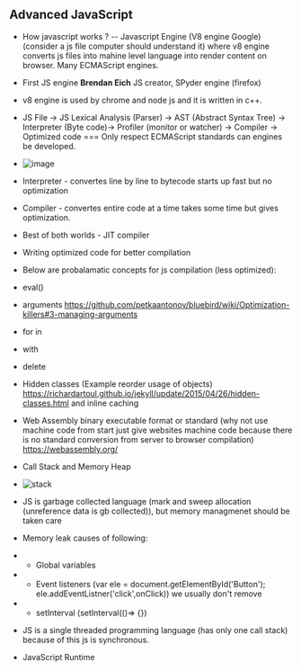 ## Advanced JavaScript

- How javascript works ?
  -- Javascript Engine (V8 engine Google) (consider a js file computer should understand it) where v8 engine converts js files into mahine level language into render content on browser. Many ECMAScript engines.
- First JS engine **Brendan Eich**  JS creator, SPyder engine (firefox)
- v8 engine is used by chrome and node js and it is written in c++.
- JS File -> JS Lexical Analysis (Parser) -> AST (Abstract Syntax Tree) -> Interpreter (Byte code)-> Profiler (monitor or watcher) -> Compiler -> Optimized code === Only respect ECMAScript standards can engines be developed.
- ![image](https://github.com/bhargavvummadi/Learning/assets/52027911/c8e32c5e-75b5-420b-8606-47155168dbe3)

- Interpreter - convertes line by line to bytecode starts up fast but no optimization
- Compiler - convertes entire code at a time takes some time but gives optimization.
- Best of both worlds - JIT compiler

- Writing optimized code for better compilation
- Below are probalamatic concepts for js compilation (less optimized):
- eval()
- arguments https://github.com/petkaantonov/bluebird/wiki/Optimization-killers#3-managing-arguments
- for in
- with
- delete
- Hidden classes (Example reorder usage of objects) https://richardartoul.github.io/jekyll/update/2015/04/26/hidden-classes.html  and inline caching 
- Web Assembly binary executable format or standard (why not use machine code from start just give websites machine code because there is no standard conversion from server to browser compilation) https://webassembly.org/
- Call Stack and Memory Heap
- ![stack](https://github.com/bhargavvummadi/Learning/assets/52027911/c9a20a18-63ec-4b41-854e-119c992e053d)

- JS is garbage collected language (mark and sweep allocation (unreference data is gb collected)), but memory managmenet should be taken care
- Memory leak causes of following:
- - Global variables
- - Event listeners (var ele = document.getElementById('Button'); ele.addEventListner('click',onClick)) we usually don't remove
- - setInterval (setInterval(()=> {})
- JS is a single threaded programming language (has only one call stack) because of this js is synchronous.
- JavaScript Runtime
